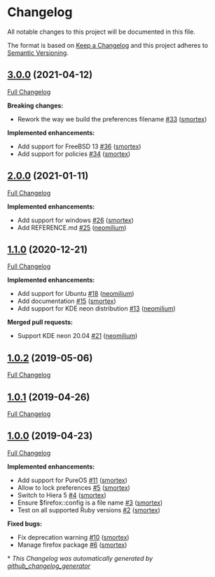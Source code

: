# Changelog

All notable changes to this project will be documented in this file.

The format is based on [Keep a Changelog](https://keepachangelog.com/en/1.0.0/)
and this project adheres to [Semantic Versioning](https://semver.org/spec/v2.0.0.html).

## [3.0.0](https://github.com/opus-codium/puppet-firefox/tree/3.0.0) (2021-04-12)

[Full Changelog](https://github.com/opus-codium/puppet-firefox/compare/2.0.0...3.0.0)

**Breaking changes:**

- Rework the way we build the preferences filename [\#33](https://github.com/opus-codium/puppet-firefox/pull/33) ([smortex](https://github.com/smortex))

**Implemented enhancements:**

- Add support for FreeBSD 13 [\#36](https://github.com/opus-codium/puppet-firefox/pull/36) ([smortex](https://github.com/smortex))
- Add support for policies [\#34](https://github.com/opus-codium/puppet-firefox/pull/34) ([smortex](https://github.com/smortex))

## [2.0.0](https://github.com/opus-codium/puppet-firefox/tree/2.0.0) (2021-01-11)

[Full Changelog](https://github.com/opus-codium/puppet-firefox/compare/1.1.0...2.0.0)

**Implemented enhancements:**

- Add support for windows [\#26](https://github.com/opus-codium/puppet-firefox/pull/26) ([smortex](https://github.com/smortex))
- Add REFERENCE.md [\#25](https://github.com/opus-codium/puppet-firefox/pull/25) ([neomilium](https://github.com/neomilium))

## [1.1.0](https://github.com/opus-codium/puppet-firefox/tree/1.1.0) (2020-12-21)

[Full Changelog](https://github.com/opus-codium/puppet-firefox/compare/1.0.2...1.1.0)

**Implemented enhancements:**

- Add support for Ubuntu [\#18](https://github.com/opus-codium/puppet-firefox/pull/18) ([neomilium](https://github.com/neomilium))
- Add documentation [\#15](https://github.com/opus-codium/puppet-firefox/pull/15) ([smortex](https://github.com/smortex))
- Add support for KDE neon distribution [\#13](https://github.com/opus-codium/puppet-firefox/pull/13) ([neomilium](https://github.com/neomilium))

**Merged pull requests:**

- Support KDE neon 20.04 [\#21](https://github.com/opus-codium/puppet-firefox/pull/21) ([neomilium](https://github.com/neomilium))

## [1.0.2](https://github.com/opus-codium/puppet-firefox/tree/1.0.2) (2019-05-06)

[Full Changelog](https://github.com/opus-codium/puppet-firefox/compare/1.0.1...1.0.2)

## [1.0.1](https://github.com/opus-codium/puppet-firefox/tree/1.0.1) (2019-04-26)

[Full Changelog](https://github.com/opus-codium/puppet-firefox/compare/1.0.0...1.0.1)

## [1.0.0](https://github.com/opus-codium/puppet-firefox/tree/1.0.0) (2019-04-23)

[Full Changelog](https://github.com/opus-codium/puppet-firefox/compare/ba229a093dfe4bce58a415211867ea4adacea003...1.0.0)

**Implemented enhancements:**

- Add support for PureOS [\#11](https://github.com/opus-codium/puppet-firefox/pull/11) ([smortex](https://github.com/smortex))
- Allow to lock preferences [\#5](https://github.com/opus-codium/puppet-firefox/pull/5) ([smortex](https://github.com/smortex))
- Switch to Hiera 5 [\#4](https://github.com/opus-codium/puppet-firefox/pull/4) ([smortex](https://github.com/smortex))
- Ensure $firefox::config is a file name [\#3](https://github.com/opus-codium/puppet-firefox/pull/3) ([smortex](https://github.com/smortex))
- Test on all supported Ruby versions [\#2](https://github.com/opus-codium/puppet-firefox/pull/2) ([smortex](https://github.com/smortex))

**Fixed bugs:**

- Fix deprecation warning [\#10](https://github.com/opus-codium/puppet-firefox/pull/10) ([smortex](https://github.com/smortex))
- Manage firefox package [\#6](https://github.com/opus-codium/puppet-firefox/pull/6) ([smortex](https://github.com/smortex))



\* *This Changelog was automatically generated by [github_changelog_generator](https://github.com/github-changelog-generator/github-changelog-generator)*
